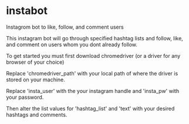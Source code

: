 # instabot
Instagrom bot to like, follow, and comment users

This instagram bot will go through specified hashtag lists and follow, like, and comment on users whom you dont already follow.


To get started you must first download chromedriver (or a driver for any browser of your choice)

Replace 'chromedriver_path' with your local path of where the driver is stored on your machine.

Replace 'insta_user' with the your instagram handle and 'insta_pw' with your password.

Then alter the list values for 'hashtag_list' and 'text' with your desired hashtags and comments.


